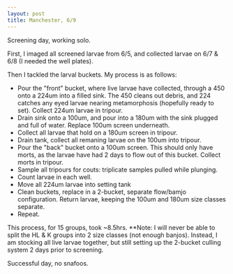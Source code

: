 ```yaml
---
layout: post
title: Manchester, 6/9
---
```


Screening day, working solo. 

First, I imaged all screened larvae from 6/5, and collected larvae on 6/7 & 6/8 (I needed the well plates). 

Then I tackled the larval buckets.  My process is as follows:
  * Pour the "front" bucket, where live larvae have collected, through a 450 onto a 224um into a filled sink. The 450 cleans out debris, and 224 catches any eyed larvae nearing metamorphosis (hopefully ready to set). Collect 224um larvae in tripour.
  * Drain sink onto a 100um, and pour into a 180um with the sink plugged and full of water. Replace 100um screen underneath.
  * Collect all larvae that hold on a 180um screen in tripour. 
  * Drain tank, collect all remaning larvae on the 100um into tripour. 
  * Pour the "back" bucket onto a 100um screen. This should only have morts, as the larvae have had 2 days to flow out of this bucket. Collect morts in tripour.
  * Sample all tripours for couts: triplicate samples pulled while plunging. 
  * Count larvae in each well.
  * Move all 224um larvae into setting tank
  * Clean buckets, replace in a 2-bucket, separate flow/bamjo configuration. Return larvae, keeping the 100um and 180um size classes separate. 
  * Repeat. 

This process, for 15 groups, took ~8.5hrs. 
**Note: I will never be able to split the HL & K groups into 2 size classes (not enough banjos). Instead, I am stocking all live larvae together, but still setting up the 2-bucket culling system 2 days prior to screening. 

Successful day, no snafoos. 
